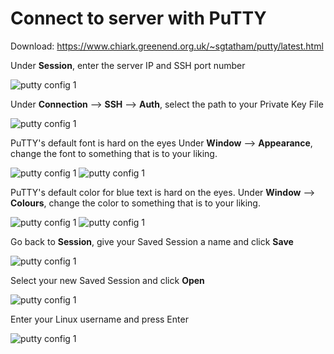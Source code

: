 # Connect to server with PuTTY
Download: https://www.chiark.greenend.org.uk/~sgtatham/putty/latest.html

Under **Session**, enter the server IP and SSH port number

![putty config 1](images/putty_config1.png)


Under **Connection** --> **SSH** --> **Auth**, select the path to your Private Key File

![putty config 1](images/putty_config2.png)


PuTTY's default font is hard on the eyes Under **Window** --> **Appearance**, change the font to something that is to your liking.

![putty config 1](images/putty_config3.png)
![putty config 1](images/putty_config4.png)


PuTTY's default color for blue text is hard on the eyes. Under **Window** --> **Colours**, change the color to something that is to your liking.

![putty config 1](images/putty_config5.png)
![putty config 1](images/putty_config6.png)


Go back to **Session**, give your Saved Session a name and click **Save**

![putty config 1](images/putty_config7.png)


Select your new Saved Session and click **Open**

![putty config 1](images/putty_config8.png)


Enter your Linux username and press Enter

![putty config 1](images/putty_config9.png)